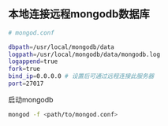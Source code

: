 ## 本地连接远程mongodb数据库
```bash
# mongod.conf

dbpath=/usr/local/mongodb/data
logpath=/usr/local/mongodb/data/mongodb.log
logappend=true
fork=true
bind_ip=0.0.0.0 # 设置后可通过远程连接此服务器
port=27017
```
启动mongodb
```bash
mongod -f <path/to/mongod.conf>
```